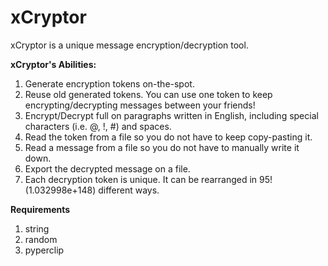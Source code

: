 # xCryptor

xCryptor is a unique message encryption/decryption tool.

**xCryptor's Abilities:**
1) Generate encryption tokens on-the-spot.
2) Reuse old generated tokens. You can use one token to keep encrypting/decrypting messages between your friends!
3) Encrypt/Decrypt full on paragraphs written in English, including special characters (i.e. @, !, #) and spaces.
4) Read the token from a file so you do not have to keep copy-pasting it.
5) Read a message from a file so you do not have to manually write it down.
6) Export the decrypted message on a file.
5) Each decryption token is unique. It can be rearranged in 95! (1.032998e+148) different ways.

**Requirements**
1) string
2) random
2) pyperclip
